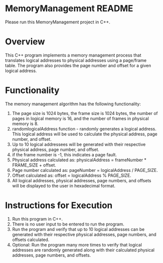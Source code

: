 # MemoryManagement README
Please run this MemoryManagement project in C++.

# Overview
This C++ program implements a memory management process that translates logical addresses to physical addresses using a page/frame table. The program also provides the page number and offset for a given logical address.

# Functionality
The memory management algorithm has the following functionality:
1. The page size is 1024 bytes, the frame size is 1024 bytes, the number of pages in logical memory is 16, and the number of frames in physical memory is 8.
2. randomlogicalAddress function - randomly generates a logical address. This logical address will be used to calculate the physical address, page number, and offset.
3. Up to 10 logical addressees will be generated with their respective physical address, page number, and offset.
4. if the frame number is -1, this indicates a page fault.
5. Physical address calculated as: physicalAddress = frameNumber * FRAME_SIZE + offset.
6. Page number calculated as: pageNumber = logicalAddress / PAGE_SIZE.
7. Offset calculated as: offset = logicalAddress % PAGE_SIZE.
8. All logical addresses, physical addresses, page numbers, and offsets will be displayed to the user in hexadecimal format.

# Instructions for Execution
1. Run this program in C++.
2. There is no user input to be entered to run the program.
3. Run the program and verify that up to 10 logical addresses can be generated with their respective physical addresses, page numbers, and offsets calculated.
4. Optional: Run the program many more times to verify that logical addresses are randomly generated along with their calculated physical addresses, page numbers, and offsets.
